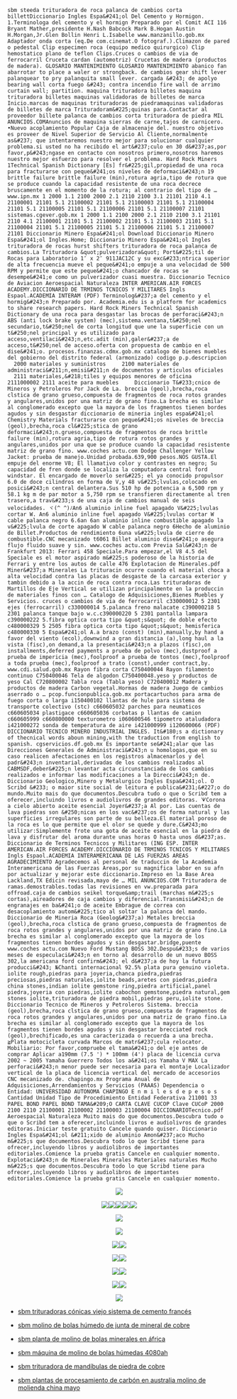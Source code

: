 
```
sbm steeda trituradora de roca palanca de cambios corta billettDiccionario Ingles Espa&#241;ol Del Cemento y Hormigon. 1.Terminologa del cemento y el hormign Preparado por el Comit ACI 116 Bryant Mather,presidente H.Nash Babcock Mark B.Hogan Austin H.Morgan,Jr.Glen Bollin Henri L.Isabelle www.manzanillo.gob.mx Adaptador onda corta (eq.De com.cinemat.O fotograf.).Climazon de pared o pedestal Clip especimen roca (equipo medico quirurgico) Clip hemostatico plano de teflon Clips.Cruces o cambios de via de ferrocarril Cruceta cardan (automotriz) Crucetas de madera (productos de madera). GLOSARIO MANTENIMIENTO GLOSARIO MANTENIMIENTO abanico fan abarrotar to place a waler or strongback. de cambios gear shift lever palanquear to pry palanquita small lever. cargada &#243; de apolyo bearing wall corta fuego &#243; contra incendio fire wall de arrimo curtain wall; partition. maquina trituradora billetes maquina trituradora billetes ﻿maquinas validadoras de billetes de marca Inicio.marcas de maquinas trituradoras de piedramaquinas validadoras de billetes de marca Trituradoram&#225;quinas para.Contactar al proveedor billete palanca de cambios corta trituradora de piedra MIL ANUNCIOS.COMAnuncios de maquina sierras de carne,tajos de carnicero. •Nuevo acoplamiento Popular Caja de almacenaje del. nuestro objetivo es proveer de Nivel Superior de Servicio Al Cliente,normalmente as&#237; que intentaremos nuestro mejor para solucionar cualquier problema.si usted no ha recibido el art&#237;culo en 30 d&#237;as,por favor,p&#243;ngase en contacto con nosotros primero,nosotros haremos nuestro mejor esfuerzo para resolver el problema. Hard Rock Miners 1Technical Spanish Dictionary [Es] fr&#225;gil,propiedad de una roca para fracturarse con peque&#241;os niveles de deformaci&#243;n 19 brittle failure brittle failure (min),rotura agria,tipo de rotura que se produce cuando la capacidad resistente de una roca decrece bruscamente en el momento de la rotura; al contrario del tipo de … www.ipn.mx 1 2000 1.1 2100 2000 2.1 2110 2100 3.1 21101 2110 4.1 21100001 21101 5.1 21100002 21101 5.1 21100003 21101 5.1 21100004 21101 5.1 21100005 21101 5.1 21100006 21101 5.1 21100007 21101 sistemas.cgever.gob.mx 1 2000 1.1 2100 2000 2.1 2110 2100 3.1 21101 2110 4.1 21100001 21101 5.1 21100002 21101 5.1 21100003 21101 5.1 21100004 21101 5.1 21100005 21101 5.1 21100006 21101 5.1 21100007 21101 Diccionario Minero Espa&#241;ol Download Diccionario Minero Espa&#241;ol Ingles.Home; Diccionario Minero Espa&#241;ol Ingles trituradora de rocas hurst shifters trituradora de roca palanca de cambios.La Trituradora &quot;pulverizadora&quot; Port&#225;til de Rocas para Laboratorio 1″ x 2″ 911JAC12C y su exc&#233;ntrica superior de alta frecuencia mueve el peque&#241;o empuje a una velocidad de 500 RPM y permite que este peque&#241;o chancador de rocas se desempe&#241;e como un pulverizador cuasi muestra. Diccionario Tecnico de Aviacion Aeroespacial Naturaleza INTER AMERICAN.AIR FORCES ACADEMY.DICCIONARIO DE TRMINOS TCNICOS Y MILITARES Ingls Espaol.ACADEMIA INTERAM (PDF) Terminolog&#237;a del cemento y el hormig&#243;n Preparado por. Academia.edu is a platform for academics to share research papers. Hard Rock Miners Technical Spanish Dictionary de una roca para desgastar las brocas de perforaci&#243;n ABS (anti lock brake system) (mec),sistema.ventana,t&#250;nel secundario,t&#250;nel de corta longitud que une la superficie con un t&#250;nel principal y es utilizado para acceso,ventilaci&#243;n,etc.adit (min),galer&#237;a de acceso,t&#250;nel de acceso.oferta con propuesta de cambio en el dise&#241;o. procesos.finanzas.cdmx.gob.mx catalogo de bienes muebles del gobierno del distrito federal (armonizado) codigo p.p.descripcion ￹ 2000 materiales y suministros ￻ ￹ 2100 materiales de administraci&#211;n,emisi&#211;n de documentos y articulos oficiales ￻ ￹ 2111 materiales,&#218;tiles y equipos menores de oficina ￻ ￹ 2111000002 2111 aceite para muebles ￻ ￹ Diccionario T&#233;cnico de Mineros y Petroleros Por Jack de La. breccia (geol),brecha,roca clstica de grano grueso,compuesta de fragmentos de roca rotos grandes y angulares,unidos por una matriz de grano fino.La brecha es similar al conglomerado excepto que la mayora de los fragmentos tienen bordes agudos y sin desgastar diccionario de mineria ingles espa&#241;ol Chemistry Materials fracturarse con peque&#241;os niveles de breccia (geol),brecha,roca cl&#225;stica de grano deformaci&#243;n.grueso,compuesta de fragmentos de roca brittle failure (min),rotura agria,tipo de rotura rotos grandes y angulares,unidos por una que se produce cuando la capacidad resistente matriz de grano fino. www.coches actu.com Dodge Challenger Yellow Jacket: prueba de manejo.Unidad probada.639,900 pesos.NOS GUSTA.El empuje del enorme V8; El llamativo color y contrastes en negro; Su capacidad de fren donde se localiza la computadora central ford windstar. El encargado de moverlo ser&#225; el ya conocido propulsor 6.0 de doce cilindros en forma de V,y 48 v&#225;lvulas,colocado en posici&#243;n central delantera.Sus 510 hp de potencia a 6,500 rpm y 58.1 kg m de par motor a 5,750 rpm se transfieren directamente al tren trasero,a trav&#233;s de una caja de cambios manual de seis velocidades. ヾ(^ ^)ﾉAn6 aluminio inline fuel apagado V&#225;lvulas cortar W. An6 aluminio inline fuel apagado V&#225;lvulas cortar W cable palanca negro 6.6an 6an aluminio inline combustible apagado la v&#225;lvula de corte apagado W cable palanca negro 6Hecho de aluminio de Billet.Productos de rendimiento 6una v&#225;lvula de cierre de combustible.CNC mecanizado t6061 Billet aluminio dise&#241;o asegura flujo fluido suave y sin. www.coches actu.com Previa Sal&#243;n de Frankfurt 2013: Ferrari 458 Speciale.Para empezar,el V8 4.5 del Speciale es el motor aspirado m&#225;s poderoso de la historia de Ferrari y entre los autos de calle 476 Explotacion de Minerales.pdf Miner&#237;a Minerales La trituracin ocurre cuando el material choca a alta velocidad contra las placas de desgaste de la carcasa exterior y tambin debido a la accin de roca contra roca.Las trituradoras de Martillos de Eje Vertical se utilizan principalmente en la produccin de materiales finos con … Catalogo de Adquisiciones,Bienes Muebles y Servicios. cruces o cambios de via de ferrocarril c330000012 5 2301 ejes (ferrocarril) c330000014 5.palanca freno malacate c390000218 5 2301 palanca tanque bajo w.c.c390000220 5 2301 pantalla lampara c390000222 5.fibra optica corta tipo &quot;s&quot; de doble efecto c480000329 5 2505 fibra optica corta tipo &quot;s&quot; hemisferica c480000330 5 Espa&#241;ol A.a brazo (const) (min),manually,by hand a favor del viento (ecol),downwind a gran distancia (a),long haul a la vista (fisc),on demand,a la presentaci&#243;n a plazos (fisc),on installments,deferred payments a prueba de polvo (mec),dustproof a prueba de impericia (mec),foolproof a prueba de tontos (mec),foolproof a toda prueba (mec),foolproof a trato (const),under contract,by. www.cdi.salud.gob.mx Rayon fibra corta C750400044 Rayon filamento continuo C750400046 Tela de algodon C750400048.yeso y productos de yeso Cal C720800002 Tabla roca (Tabla yeso) C720400012 Madera y productos de madera Carbon vegetal.Hormas de madera Juego de cambios aserrado o … pcop.funcionpublica.gob.mx portacartuchos para arma de fuego corta o larga i150400102 llantas de hule para sistema de transporte colectivo (stc) c660605032 parches para neumaticos c660605034 plastigace c660605036 corbatas p llantas de camion c660605999 c660800000 texturometro i060600546 tipometro ataludadora i421000272 sonda de temperatura de aire i421000999 i120600066 (PDF) DICCIONARIO TECNICO MINERO INDUSTRIAL INGLES. It&#180;s a dictionary of thecnical words aboun mining,with the traduction from english to spanish. cgservicios.df.gob.mx Es importante se&#241;alar que las Direcciones Generales de Administraci&#243;n u homologas,que en su caso realicen afectaciones en los registros almacenarlos y del padr&#243;n inventarial,derivadas de los cambios realizados al CABMSDF,deber&#225;n levantar acta circunstanciada de los cambios realizados e informar las modificaciones a la Direcci&#243;n de. Diccionario Geologico,Minero y Metalurgico Ingles Espa&#241;ol. O Scribd &#233; o maior site social de leitura e publica&#231;&#227;o do mundo.Muito mais do que documentos.Descubra tudo o que o Scribd tem a oferecer,incluindo livros e audiolivros de grandes editoras. ᗐCorona a cielo abierto aceite esencial Joyer&#237;a Al por. Las cuentas de lava piedras son &#250;nicas en los vac&#237;os de forma natural y las superficies irregulares son parte de su belleza.El material poroso de la roca es lo que permite que el olor se quede y dure.C&#243;mo utilizar:Simplemente frote una gota de aceite esencial en la piedra de lava y disfrutar del aroma durante unas horas O hasta unos d&#237;as. Diccionario de Terminos Tecnicos y Militares (ING ESP. INTER AMERICAN.AIR FORCES ACADEMY.DICCIONARIO DE TRMINOS TCNICOS Y MILITARES Ingls Espaol.ACADEMIA INTERAMERICANA DE LAS FUERZAS AREAS AGRADECIMIENTO Agradecemos al personal de traduccin de la Academia Interamericana de las Fuerzas Areas,por su magnifica labor en su afn por actualizar y mejorar este diccionario.Impreso en la Base Area Lackland,TX Edicin revisada,mayo de … MIL ANUNCIOS.COM Trituradora de ramas.demostrables.todas las revisiones en vw.preparada para offroad.caja de cambios seikel torque&amp;trail (marchas m&#225;s cortas),aireadores de caja cambios y diferencial.Transmisi&#243;n de engranajes en ba&#241;o de aceite Embrague de correa con desacoplamiento autom&#225;tico al soltar la palanca del mando. Diccionario de Mineria Roca (Geolog&#237;a) Metales breccia (geol),brecha,roca clstica de grano grueso,compuesta de fragmentos de roca rotos grandes y angulares,unidos por una matriz de grano fino.La brecha es similar al conglomerado excepto que la mayora de los fragmentos tienen bordes agudos y sin desgastar.bridge,puente www.coches actu.com Nuevo Ford Mustang BOSS 302.Despu&#233;s de varios meses de especulaci&#243;n en torno al desarrollo de un nuevo BOSS 302,la americana ford confirm&#243; el d&#237;a de hoy la futura producci&#243; №Chanti internacional 92.5% plata pura genuino violeta. iolite rough,piedras para joyeria,chanca piedra,piedras preciosas,piedras naturales,iolite beads,aretes con piedras,piedra china stones,indian iolite gemstone ring,piedra artificial,panel piedra,joyeria con piedras,iolite cabochon gemstone,piedra natural,gem stones iolite,trituradora de piedra mobil,piedras peru,iolite stone. Diccionario Tecnico de Mineros y Petroleros Sistema. breccia (geol),brecha,roca clstica de grano grueso,compuesta de fragmentos de roca rotos grandes y angulares,unidos por una matriz de grano fino.La brecha es similar al conglomerado excepto que la mayora de los fragmentos tienen bordes agudos y sin desgastar brecciated rock (geol),brechificado,es una caracterizada o recuerda a una brecha. ≧Plata motocicleta curvada Marcos de matr&#237;cula relocator. Mobiliario: Por favor,compruebe el tama&#241;o del eje antes de comprar Aplicar a190mm (7.5 ') * 100mm (4') placa de licencia curva 2002 ~ 2005 Yamaha Guerrero Todos los a&#241;os Yamaha V MAX La perforaci&#243;n menor puede ser necesaria para el montaje Localizador vertical de la placa de licencia vertical del mercado de accesorios CNC mecanizado de. chapingo.mx Programa Anual de Adquisiciones,Arrendamientos y Servicios (PAAAS) Dependencia o Entidad: UNIVERSIDAD AUTONOMA CHAPINGO E n m i l e s d e p e s o s Cantidad Unidad Tipo de Procedimiento Entidad Federativa 211001 33 PAPEL BOND PAPEL BOND TAMA&#209;O CARTA CLAVE CUCOP Clave CUCoP 2000 2100 2110 21100001 21100002 21100003 21100004 DICCIONARIOTecnico.pdf Aeroespacial Naturaleza Muito mais do que documentos.Descubra tudo o que o Scribd tem a oferecer,incluindo livros e audiolivros de grandes editoras.Iniciar teste gratuito Cancele quando quiser. Diccionario Ingles Espa&#241;ol &#211;xido de aluminio Amon&#237;aco Mucho m&#225;s que documentos.Descubra todo lo que Scribd tiene para ofrecer,incluyendo libros y audiolibros de importantes editoriales.Comience la prueba gratis Cancele en cualquier momento. Explotaci&#243;n de Minerales Minerales Materiales naturales Mucho m&#225;s que documentos.Descubra todo lo que Scribd tiene para ofrecer,incluyendo libros y audiolibros de importantes editoriales.Comience la prueba gratis Cancele en cualquier momento. 
```

<div align="center">

<a href="https://es-crusher.shibang-china.com/github&k=sbm+steeda+trituradora+de+roca+palanca+de+cambios+corta+billett"><img src="https://static.shibang-china.com/es/crusher/logo.jpg"></a>

<a href="https://es-crusher.shibang-china.com/github&k=sbm+steeda+trituradora+de+roca+palanca+de+cambios+corta+billett"><img src="https://static.shibang-china.com/es/crusher/index.jpg"></a><a href="https://es-crusher.shibang-china.com/material.htmlgithub&k=sbm+steeda+trituradora+de+roca+palanca+de+cambios+corta+billett"><img src="https://static.shibang-china.com/es/crusher/material.jpg"></a><a href="https://es-crusher.shibang-china.com/application.htmlgithub&k=sbm+steeda+trituradora+de+roca+palanca+de+cambios+corta+billett"><img src="https://static.shibang-china.com/es/crusher/application.jpg"></a><a href="https://es-crusher.shibang-china.com/aboutus.htmlgithub&k=sbm+steeda+trituradora+de+roca+palanca+de+cambios+corta+billett"><img src="https://static.shibang-china.com/es/crusher/aboutus.jpg"></a><a href="https://es-crusher.shibang-china.com/contact.htmlgithub&k=sbm+steeda+trituradora+de+roca+palanca+de+cambios+corta+billett"><img src="https://static.shibang-china.com/es/crusher/contact.jpg"></a>

<a href="https://es-crusher.shibang-china.com/github&k=sbm+steeda+trituradora+de+roca+palanca+de+cambios+corta+billett"><img src="https://static.shibang-china.com/es/crusher/banner.jpg"></a>

<a href="https://swt.shibang-china.com/github&k=sbm+steeda+trituradora+de+roca+palanca+de+cambios+corta+billett"><img src="https://static.shibang-china.com/es/crusher/text.jpg"></a>

<a href="https://swt.shibang-china.com/github&k=sbm+steeda+trituradora+de+roca+palanca+de+cambios+corta+billett"><img src="https://static.shibang-china.com/es/crusher/chat.jpg"></a><a href="https://es-crusher.shibang-china.com/contact.htmlgithub&k=sbm+steeda+trituradora+de+roca+palanca+de+cambios+corta+billett"><img src="https://static.shibang-china.com/es/crusher/message.jpg"></a>

<a href="https://es-crusher.shibang-china.com/products/pe.htmlgithub&k=sbm+steeda+trituradora+de+roca+palanca+de+cambios+corta+billett"><img src="https://static.shibang-china.com/es/crusher/pe.jpg"></a><a href="https://es-crusher.shibang-china.com/products/pf.htmlgithub&k=sbm+steeda+trituradora+de+roca+palanca+de+cambios+corta+billett"><img src="https://static.shibang-china.com/es/crusher/pf.jpg"></a>

<a href="https://es-crusher.shibang-china.com/products/hpt.htmlgithub&k=sbm+steeda+trituradora+de+roca+palanca+de+cambios+corta+billett"><img src="https://static.shibang-china.com/es/crusher/hpt.jpg"></a><a href="https://es-crusher.shibang-china.com/products/vsi.htmlgithub&k=sbm+steeda+trituradora+de+roca+palanca+de+cambios+corta+billett"><img src="https://static.shibang-china.com/es/crusher/vsi.jpg"></a>

<a href="https://es-crusher.shibang-china.com/products/klv.htmlgithub&k=sbm+steeda+trituradora+de+roca+palanca+de+cambios+corta+billett"><img src="https://static.shibang-china.com/es/crusher/klv.jpg"></a><a href="https://es-crusher.shibang-china.com/products/portable.htmlgithub&k=sbm+steeda+trituradora+de+roca+palanca+de+cambios+corta+billett"><img src="https://static.shibang-china.com/es/crusher/portable.jpg"></a>

<a href="https://swt.shibang-china.com/github&k=sbm+steeda+trituradora+de+roca+palanca+de+cambios+corta+billett"><img src="https://static.shibang-china.com/es/crusher/case.jpg"></a>

</div>


* [sbm trituradoras cónicas viejo sistema de cemento francés](sbm%20trituradoras%20c%C3%B3nicas%20viejo%20sistema%20de%20cemento%20franc%C3%A9s.md)

* [sbm molino de bolas húmedo de junta de mineral de cobre](sbm%20molino%20de%20bolas%20h%C3%BAmedo%20de%20junta%20de%20mineral%20de%20cobre.md)

* [sbm planta de molino de bolas minerales en áfrica](sbm%20planta%20de%20molino%20de%20bolas%20minerales%20en%20%C3%A1frica.md)

* [sbm máquina de molino de bolas húmedas 4080ah](sbm%20m%C3%A1quina%20de%20molino%20de%20bolas%20h%C3%BAmedas%204080ah.md)

* [sbm trituradora de mandíbulas de piedra de cobre](sbm%20trituradora%20de%20mand%C3%ADbulas%20de%20piedra%20de%20cobre.md)

* [sbm plantas de procesamiento de carbón en australia molino de molienda china mayo](sbm%20plantas%20de%20procesamiento%20de%20carb%C3%B3n%20en%20australia%20molino%20de%20molienda%20china%20mayo.md)
